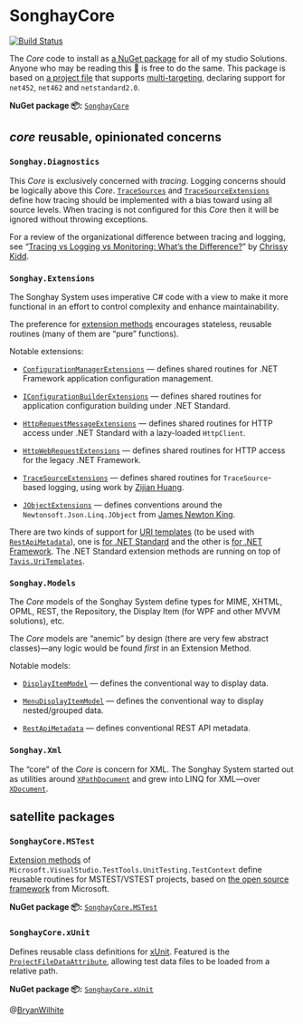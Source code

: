 # SonghayCore

[![Build Status](https://songhay.visualstudio.com/SonghaySystem/_apis/build/status/songhay-core-yaml-build?branchName=master)](https://songhay.visualstudio.com/SonghaySystem/_build/latest?definitionId=16&branchName=master)

The _Core_ code to install as [a NuGet package](https://www.nuget.org/packages/SonghayCore/) for all of my studio Solutions. Anyone who may be reading this 👀 is free to do the same. This package is based on [a project file](https://github.com/BryanWilhite/SonghayCore/blob/master/SonghayCore/SonghayCore.csproj) that supports [multi-targeting](http://gigi.nullneuron.net/gigilabs/multi-targeting-net-standard-class-libraries/), declaring support for `net452`, `net462` and `netstandard2.0`.

**NuGet package 📦:** [`SonghayCore`](https://www.nuget.org/packages/SonghayCore/)

## _core_ reusable, opinionated concerns

### `Songhay.Diagnostics`

This _Core_ is exclusively concerned with _tracing_. Logging concerns should be logically above this _Core_. [`TraceSources`](https://github.com/BryanWilhite/SonghayCore/blob/master/SonghayCore/Diagnostics/TraceSources.cs) and [`TraceSourceExtensions`](https://github.com/BryanWilhite/SonghayCore/blob/master/SonghayCore/Extensions/TraceSourceExtensions.cs) define how tracing should be implemented with a bias toward using all source levels. When tracing is not configured for this _Core_ then it will be ignored without throwing exceptions.

For a review of the organizational difference between tracing and logging, see “[Tracing vs Logging vs Monitoring: What’s the Difference?](https://www.bmc.com/blogs/monitoring-logging-tracing/)” by [Chrissy Kidd](https://www.linkedin.com/in/chrissy-k-47294593).

### `Songhay.Extensions`

The Songhay System uses imperative C# code with a view to make it more functional in an effort to control complexity and enhance maintainability.

The preference for [extension methods](https://github.com/BryanWilhite/SonghayCore/tree/master/SonghayCore/Extensions) encourages stateless, reusable routines (many of them are “pure” functions).

Notable extensions:

* [`ConfigurationManagerExtensions`](https://github.com/BryanWilhite/SonghayCore/blob/master/SonghayCore/Extensions/ConfigurationManagerExtensions.cs) — defines shared routines for .NET Framework application configuration management.

* [`IConfigurationBuilderExtensions`](https://github.com/BryanWilhite/SonghayCore/blob/master/SonghayCore/Extensions/IConfigurationBuilderExtensions.cs) — defines shared routines for application configuration building under .NET Standard.

* [`HttpRequestMessageExtensions`](https://github.com/BryanWilhite/SonghayCore/blob/master/SonghayCore/Extensions/HttpRequestMessageExtensions.cs) — defines shared routines for HTTP access under .NET Standard with a lazy-loaded `HttpClient`.

* [`HttpWebRequestExtensions`](https://github.com/BryanWilhite/SonghayCore/blob/master/SonghayCore/Extensions/HttpWebRequestExtensions.cs) — defines shared routines for HTTP access for the legacy .NET Framework.

* [`TraceSourceExtensions`](https://github.com/BryanWilhite/SonghayCore/blob/master/SonghayCore/Extensions/TraceSourceExtensions.cs) — defines shared routines for `TraceSource`-based logging, using work by [Zijian Huang](https://github.com/zijianhuang/Fonlow.Diagnostics).

* [`JObjectExtensions`](https://github.com/BryanWilhite/SonghayCore/blob/master/SonghayCore/Extensions/JObjectExtensions.cs) — defines conventions around the `Newtonsoft.Json.Linq.JObject` from [James Newton King](https://github.com/JamesNK).

There are two kinds of support for [URI templates](http://tools.ietf.org/html/rfc6570) (to be used with [`RestApiMetadata`](https://github.com/BryanWilhite/SonghayCore/blob/master/SonghayCore/Models/RestApiMetadata.cs)), one is [for .NET Standard](https://github.com/BryanWilhite/SonghayCore/blob/master/SonghayCore/Extensions/RestApiMetadataExtensions.Tavis.cs) and the other is [for .NET Framework](https://github.com/BryanWilhite/SonghayCore/blob/master/SonghayCore/Extensions/RestApiMetadataExtensions.ServiceModel.cs). The .NET Standard extension methods are running on top of [`Tavis.UriTemplates`](https://github.com/tavis-software/Tavis.UriTemplates).

### `Songhay.Models`

The _Core_ models of the Songhay System define types for MIME, XHTML, OPML, REST, the Repository, the Display Item (for WPF and other MVVM solutions), etc.

The _Core_ models are “anemic” by design (there are very few abstract classes)—any logic would be found _first_ in an Extension Method.

Notable models:

* [`DisplayItemModel`](https://github.com/BryanWilhite/SonghayCore/blob/master/SonghayCore/Models/DisplayItemModel.cs) — defines the conventional way to display data.

* [`MenuDisplayItemModel`](https://github.com/BryanWilhite/SonghayCore/blob/master/SonghayCore/Models/MenuDisplayItemModel.cs) — defines the conventional way to display nested/grouped data.

* [`RestApiMetadata`](https://github.com/BryanWilhite/SonghayCore/blob/master/SonghayCore/Models/RestApiMetadata.cs) — defines conventional REST API metadata.

### `Songhay.Xml`

The “core” of the _Core_ is concern for XML. The Songhay System started out as utilities around [`XPathDocument`](https://msdn.microsoft.com/en-us/library/system.xml.xpath.xpathdocument(v=vs.110).aspx) and grew into LINQ for XML—over [`XDocument`](https://msdn.microsoft.com/en-us/library/system.xml.linq.xdocument(v=vs.110).aspx).

## satellite packages

### `SonghayCore.MSTest`

[Extension methods](https://github.com/BryanWilhite/SonghayCore/blob/master/SonghayCore.MSTest/Extensions/TestContextExtensions.cs) of `Microsoft.VisualStudio.TestTools.UnitTesting.TestContext` define reusable routines for MSTEST/VSTEST projects, based on [the open source framework](https://github.com/Microsoft/vstest) from Microsoft.

**NuGet package 📦:** [`SonghayCore.MSTest`](http://www.nuget.org/packages/SonghayCore.MSTest/)

### `SonghayCore.xUnit`

Defines reusable class definitions for [xUnit](https://xunit.net/). Featured is the [`ProjectFileDataAttribute`](https://github.com/BryanWilhite/SonghayCore/blob/master/SonghayCore.xUnit/ProjectFileDataAttribute.cs), allowing test data files to be loaded from a relative path.

**NuGet package 📦:** [`SonghayCore.xUnit`](http://www.nuget.org/packages/SonghayCore.xUnit/)

@[BryanWilhite](https://twitter.com/BryanWilhite)